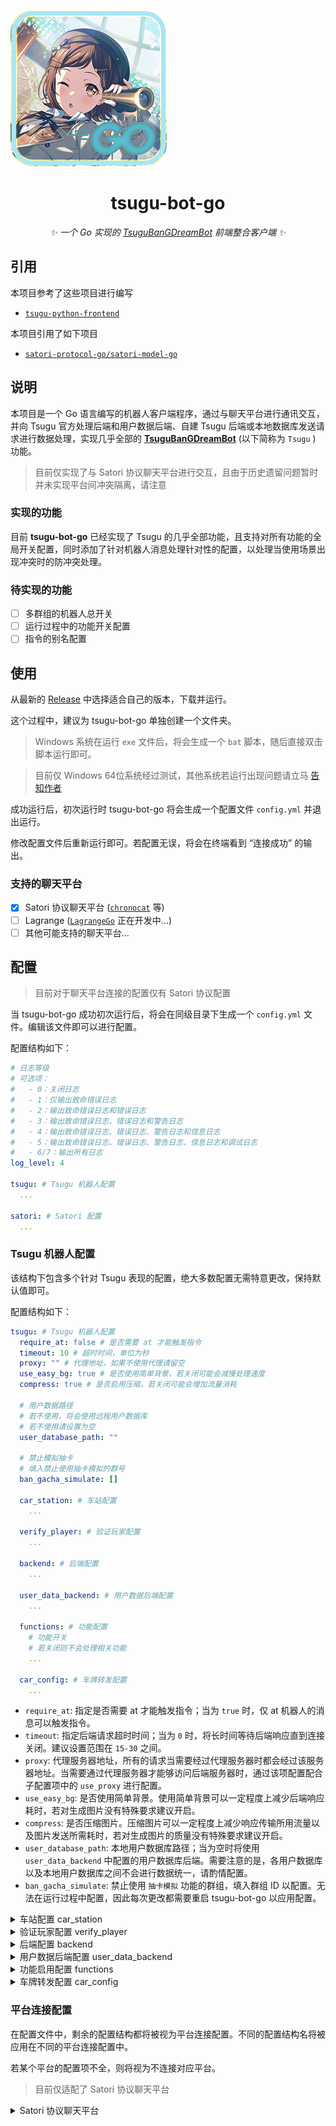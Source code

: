 ![tsugu-bot-go logo](https://github.com/WindowsSov8forUs/tsugu-bot-go/blob/main/logo/tsugu-bot-go.png)
<div align="center">

# tsugu-bot-go

_✨ 一个 Go 实现的 [TsuguBanGDreamBot](https://github.com/Yamamoto-2/tsugu-bangdream-bot) 前端整合客户端 ✨_

</div>

## 引用

本项目参考了这些项目进行编写

- [`tsugu-python-frontend`](https://github.com/kumoSleeping/tsugu-python-frontend)

本项目引用了如下项目

- [`satori-protocol-go/satori-model-go`](https://github.com/satori-protocol-go/satori-model-go)

## 说明

本项目是一个 Go 语言编写的机器人客户端程序，通过与聊天平台进行通讯交互，并向 Tsugu 官方处理后端和用户数据后端、自建 Tsugu 后端或本地数据库发送请求进行数据处理，实现几乎全部的 **[TsuguBanGDreamBot](https://github.com/Yamamoto-2/tsugu-bangdream-bot)** (以下简称为 `Tsugu` ) 功能。

> 目前仅实现了与 Satori 协议聊天平台进行交互，且由于历史遗留问题暂时并未实现平台间冲突隔离，请注意

### 实现的功能

目前 **tsugu-bot-go** 已经实现了 Tsugu 的几乎全部功能，且支持对所有功能的全局开关配置，同时添加了针对机器人消息处理针对性的配置，以处理当使用场景出现冲突时的防冲突处理。

### 待实现的功能

- [ ] 多群组的机器人总开关
- [ ] 运行过程中的功能开关配置
- [ ] 指令的别名配置

## 使用

从最新的 [Release](https://github.com/WindowsSov8forUs/tsugu-bot-go/releases) 中选择适合自己的版本，下载并运行。

这个过程中，建议为 tsugu-bot-go 单独创建一个文件夹。

> Windows 系统在运行 `exe` 文件后，将会生成一个 `bat` 脚本，随后直接双击脚本运行即可。

> 目前仅 Windows 64位系统经过测试，其他系统若运行出现问题请立马 [告知作者](https://github.com/WindowsSov8forUs/tsugu-bot-go/issues)

成功运行后，初次运行时 tsugu-bot-go 将会生成一个配置文件 `config.yml` 并退出运行。

修改配置文件后重新运行即可。若配置无误，将会在终端看到 “连接成功” 的输出。

### 支持的聊天平台

- [x] Satori 协议聊天平台 ([`chronocat`](https://github.com/chrononeko/chronocat) 等)
- [ ] Lagrange ([`LagrangeGo`](https://github.com/LagrangeDev/LagrangeGo) 正在开发中...)
- [ ] 其他可能支持的聊天平台...

## 配置

> 目前对于聊天平台连接的配置仅有 Satori 协议配置

当 tsugu-bot-go 成功初次运行后，将会在同级目录下生成一个 `config.yml` 文件。编辑该文件即可以进行配置。

配置结构如下：

```yaml
# 日志等级
# 可选项：
#   - 0：关闭日志
#   - 1：仅输出致命错误日志
#   - 2：输出致命错误日志和错误日志
#   - 3：输出致命错误日志、错误日志和警告日志
#   - 4：输出致命错误日志、错误日志、警告日志和信息日志
#   - 5：输出致命错误日志、错误日志、警告日志、信息日志和调试日志
#   - 6/7：输出所有日志
log_level: 4

tsugu: # Tsugu 机器人配置
  ...

satori: # Satori 配置
  ...
```

### Tsugu 机器人配置

该结构下包含多个针对 Tsugu 表现的配置，绝大多数配置无需特意更改，保持默认值即可。

配置结构如下：

```yaml
tsugu: # Tsugu 机器人配置
  require_at: false # 是否需要 at 才能触发指令
  timeout: 10 # 超时时间，单位为秒
  proxy: "" # 代理地址，如果不使用代理请留空
  use_easy_bg: true # 是否使用简单背景，若关闭可能会减慢处理速度
  compress: true # 是否启用压缩，若关闭可能会增加流量消耗

  # 用户数据路径
  # 若不使用，将会使用远程用户数据库
  # 若不使用请设置为空
  user_database_path: ""

  # 禁止模拟抽卡
  # 填入禁止使用抽卡模拟的群号
  ban_gacha_simulate: []

  car_station: # 车站配置
    ...

  verify_player: # 验证玩家配置
    ...

  backend: # 后端配置
    ...

  user_data_backend: # 用户数据后端配置
    ...

  functions: # 功能配置
    # 功能开关
    # 若关闭则不会处理相关功能
    ...

  car_config: # 车牌转发配置
    ...
```

- `require_at`: 指定是否需要 at 才能触发指令；当为 `true` 时，仅 at 机器人的消息可以触发指令。
- `timeout`: 指定后端请求超时时间；当为 `0` 时，将长时间等待后端响应直到连接关闭。建议设置范围在 `15-30` 之间。
- `proxy`: 代理服务器地址，所有的请求当需要经过代理服务器时都会经过该服务器地址。当需要通过代理服务器才能够访问后端服务器时，通过该项配置配合子配置项中的 `use_proxy` 进行配置。
- `use_easy_bg`: 是否使用简单背景。使用简单背景可以一定程度上减少后端响应耗时，若对生成图片没有特殊要求建议开启。
- `compress`: 是否压缩图片。压缩图片可以一定程度上减少响应传输所用流量以及图片发送所需耗时，若对生成图片的质量没有特殊要求建议开启。
- `user_database_path`: 本地用户数据库路径；当为空时将使用 `user_data_backend` 中配置的用户数据库后端。需要注意的是，各用户数据库以及本地用户数据库之间不会进行数据统一，请酌情配置。
- `ban_gacha_simulate`: 禁止使用 `抽卡模拟` 功能的群组，填入群组 ID 以配置。无法在运行过程中配置，因此每次更改都需要重启 tsugu-bot-go 以应用配置。

<details>
<summary>车站配置 car_station</summary>

#### 车站配置 `car_station`

`car_station` 子配置项用于对车牌转发进行配置。需要注意的是，车牌转发依然受 `require_at` 控制，因此当 `require_at` 为 `true` 时，仍然需要 at 机器人才能够进行车牌转发。此时建议开启 `forward_response` 选项，以即时得知车牌是否转发成功。

配置结构如下：

```yaml
  car_station: # 车站配置
    token_name: "Tsugu" # 车站令牌名称
    bandori_station_token: "ZtV4EX2K9Onb" # BanG Dream! 车站令牌
    use_proxy: false # 是否使用代理
    forward_response: false # 是否转发响应
    response_content: "" # 响应内容，只有在转发响应为 true 时有效
```

- `token_name`: 车站转发所需令牌名称。若没有自己的令牌，可维持默认值不变。
- `bandori_station_token`: 车站转发所需令牌。若没有自己的令牌，可维持默认值不变。
- `use_proxy`: 是否使用代理。若发现机器人所在网络环境无法直接访问车站，可使用代理服务器访问。
- `forward_response`: 是否在转发成功后进行响应。若为 `true` 则将会在转发成功后回复车牌所在消息，否则将会保持静默。
- `response_content`: 仅当 `forward_response` 为 `true` 时有效，可用于自定义转发成功后的回复消息。此时若此配置留空，则会回复默认的转发成功消息。

</details>

<details>
<summary>验证玩家配置 verify_player</summary>

#### 验证玩家配置 `verify_player`

`verify_player` 子配置项用于对验证玩家进行配置。目前只有 `use_proxy` 唯一一个配置项，用于控制当使用本地用户数据库时是否使用代理服务器。

由于当使用本地用户数据库时，验证玩家需要访问 **[bestdori](https://bestdori.com/)** ，因此若您的机器人所在网络环境无法直接访问 bestdori 或访问不稳定，且需要使用本地用户数据库，建议启用该配置。

配置结构如下：

```yaml
  verify_player: # 验证玩家配置
    use_proxy: false # 是否使用代理
```

</details>

<details>
<summary>后端配置 backend</summary>

#### 后端配置 `backend`

`backend` 子配置项用于对后端进行配置。一般不需要更改该子配置。

配置结构如下：

```yaml
  backend: # 后端配置
    url: "http://tsugubot.com:8080" # 后端地址，默认为山本服务器后端地址，若有自建后端服务器可填入
    use_proxy: false # 是否使用代理
```

- `url`: 后端地址。默认为 Tsugu 官方后端地址，若有自建后端服务器且官方后端访问不稳定可以配置。
- `use_proxy`: 是否使用代理。若机器人所在网络环境访问后端受限，可启用该配置。

</details>

<details>
<summary>用户数据后端配置 user_data_backend</summary>

#### 用户数据后端配置 `user_data_backend`

`user_data_backend` 子配置项用于对用户数据后端进行配置。一般不需要更改该子配置。若配置了 `user_database_path` 选项，则表明启用了本地用户数据库，该子配置将无效。

配置结构如下：

```yaml
  user_data_backend: # 用户数据后端配置
    url: "http://tsugubot.com:8080" # 用户数据后端地址，默认为山本服务器后端地址，若有自建后端服务器可填入
    use_proxy: false # 是否使用代理
```

- `url`: 后端地址。默认为 Tsugu 官方后端地址，若有自建后端服务器且官方后端访问不稳定可以配置。
- `use_proxy`: 是否使用代理。若机器人所在网络环境访问后端受限，可启用该配置。

</details>

<details>
<summary>功能启用配置 functions</summary>

#### 功能启用配置 `functions`

`functions` 子配置项用于对 tsugu-bot-go 所启用的功能进行配置。其中每个子配置项都是一个功能，设置为 `true` 则在全局启用该功能，否则在全局关闭该功能。默认为全部开启，一般不需要进行更改。

配置结构如下：

```yaml
  functions: # 功能配置
    # 功能开关
    # 若关闭则不会处理相关功能
    help: true # 帮助文档
    car_forward: true # 车牌转发
    change_main_server: true # 切换主服务器
    switch_car_forward: true # 是否允许指令开启车牌转发
    bind_player: true # 绑定玩家
    change_server_list: true # 切换服务器列表
    player_status: true # 玩家状态
    card_illustration: true # 查卡面
    player: true # 玩家信息
    gacha_simulatie: true # 抽卡模拟
    gacha: true # 查卡池
    event: true # 查活动
    song: true # 查歌曲
    song_meta: true # 查询分数表
    character: true # 查角色
    chart: true # 查谱面
    ycx: true # ycx
    ycx_all: true # ycxall
    lsycx: true # lsycx
    ycm: true # 有车吗
    card: true # 查卡
```

- `help`: 帮助消息，发送指定功能的帮助信息。
- `car_forward`: 车牌转发。
- `change_main_server`: 切换主服务器。
- `switch_car_forward`: 开启/关闭个人车牌转发。
- `bind_player`: 绑定玩家。
- `change_server_list`: 设置服务器列表。
- `player_status`: 玩家状态。
- `card_illustration`: 查卡面。
- `player`: 查询玩家信息。
- `gacha_simulatie`: 抽卡模拟。
- `gacha`: 查卡池。
- `event`: 查活动。
- `song`: 查歌曲。
- `song_meta`: 查分数表。
- `character`: 查角色。
- `chart`: 查谱面。
- `ycx`: 活动指定等级预测线。
- `ycx_all`: 活动全部预测线。
- `lsycx`: 活动的历史预测线。
- `ycm`: 有车吗？/查询车站车牌号。
- `card`: 查卡。

</details>

<details>
<summary>车牌转发配置 car_config</summary>

#### 车牌转发配置 `car_config`

`car_config` 子配置项用于对车牌转发功能进行配置。两个子配置项均为字符串数组。

该子配置项自带一定数量默认项，一般情况下不需要进行额外配置。

配置结构如下：

```yaml
  car_config: # 车牌转发配置
    car: # 有效车牌关键词
      ...
  
    fake: # 无效车牌关键词
      ...
```

- `car`: 有效车牌关键词。若消息中不含该数组内任一关键词则将被视为无效车牌，不予转发。
- `fake`: 无效车牌关键词。若消息中含有该数组内任一关键词则将被视为无效车牌，不予转发。

</details>

### 平台连接配置

在配置文件中，剩余的配置结构都将被视为平台连接配置。不同的配置结构名将被应用在不同的平台连接配置中。

若某个平台的配置项不全，则将视为不连接对应平台。

> 目前仅适配了 Satori 协议聊天平台

<details>
<summary>Satori 协议聊天平台</summary>

#### Satori 协议聊天平台

`satori` 配置项将用于对 **[Satori 协议](https://satori.js.org/zh-CN/)** 聊天平台进行配置。具体的配置内容请从对应的 Satori 平台内获得。

配置结构如下：

```yaml
satori: # Satori 配置
  version: 1 # Satori 版本，目前只有 1
  path: "" # Satori 部署路径，可以为空，如果不为空需要以 / 开头
  token: "" # 鉴权令牌，如果不设置则不会进行鉴权
  host: "http://127.0.0.1" # 主机地址
  port: 5140 # 端口
```

- `version`: Satori 协议版本号，输入对应版本号的数字即可。
    > 目前仅支持 `v1` 版本
- `path`: Satori 平台设置的机器人部署路径，若未设置则留空即可。
- `token`: Satori 平台与机器人应用连接所需的鉴权令牌，若无需鉴权则留空即可。若需要鉴权，留空则无法进行连接。
- `host`: Satori 平台与机器人应用连接的地址，若处于相同网络环境下则填入 `"http://127.0.0.1"` 即可。
- `port`: Satori 平台与机器人应用连接的端口，输入端口对应 `1-65535` 的数字即可。

</details>
